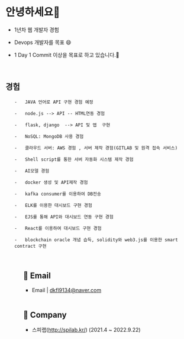 # 안녕하세요👋

- 1년차 웹 개발자 경험
- Devops 개발자를 목표 😄

- 1 Day 1 Commit 이상을 목표로 하고 있습니다.🔭


<br>

## 경험
<ol>
    
    -   JAVA 언어로 API 구현 경험 예정
    
    -   node.js --> API -- HTML연동 경험
    
    -   flask, django  --> API 및 앱  구현 
    
    -   NoSQL: MongoDB 사용 경험

    -   클라우드 서버: AWS 경험 , 서버 제작 경험(GITLAB 및 원격 접속 서비스)

    -   Shell script를 통한 서버 자동화 시스템 제작 경험

    -   AI모델 경험

    -   docker 생성 및 API제작 경험 
    
    -   kafka consumer를 이용하여 DB전송
 
    -   ELK를 이용한 대시보드 구현 경험
    
    -   EJS를 통해 API와 대시보드 연동 구현 경험
    
    -   React를 이용하여 대시보드 구현 경험
    
    -   blockchain oracle 개념 습득, solidity와 web3.js를 이용한 smart contract 구현 
<ul>
    
    
<br>

## 📧 Email 
- Email | <a href="mailto:dkfl9134@naver.com" target="_blank">dkfl9134@naver.com</a>

<br>

## 🏦 Company
+ 스피랩(http://spilab.kr/) (2021.4 ~ 2022.9.22)

    
<!--
**gks6141/gks6141** is a ✨ _special_ ✨ repository because its `README.md` (this file) appears on your GitHub profile.

Here are some ideas to get you started:

- 🔭 I’m currently working on ...
- 🌱 I’m currently learning ...
- 👯 I’m looking to collaborate on ...
- 🤔 I’m looking for help with ...
- 💬 Ask me about ...
- 📫 How to reach me: ...
- 😄 Pronouns: ...
- ⚡ Fun fact: ...
-->
